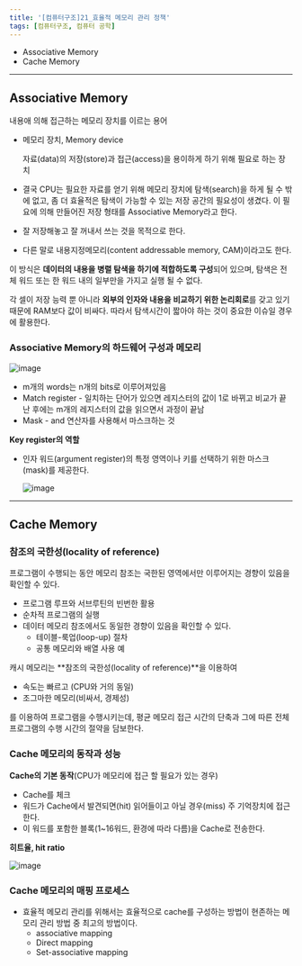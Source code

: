 ```yaml
---
title: '[컴퓨터구조]21_효율적 메모리 관리 정책'
tags: [컴퓨터구조, 컴퓨터 공학]
---
```


- Associative Memory
- Cache Memory

---

## Associative Memory

내용애 의해 접근하는 메모리 장치를 이르는 용어

- 메모리 장치, Memory device

  자료(data)의 저장(store)과 접근(access)을 용이하게 하기 위해 필요로 하는 장치

- 결국 CPU는 필요한 자료를 얻기 위해 메모리 장치에 탐색(search)을 하게 될 수 밖에 없고, 좀 더 효율적은 탐색이 가능할 수 있는 저장 공간의 필요성이 생겼다. 이 필요에 의해 만들어진 저장 형태를 Associative Memory라고 한다.
- 잘 저장해놓고 잘 꺼내서 쓰는 것을 목적으로 한다.
- 다른 말로 내용지정메모리(content addressable memory, CAM)이라고도 한다.

이 방식은 **데이터의 내용을 병렬 탐색을 하기에 적합하도록 구성**되어 있으며, 탐색은 전체 워드 또는 한 워드 내의 일부만을 가지고 실행 될 수 없다.

각 셀이 저장 능력 뿐 아니라 **외부의 인자와 내용을 비교하기 위한 논리회로**를 갖고 있기 때문에 RAM보다 값이 비싸다. 따라서 탐색시간이 짧아야 하는 것이 중요한 이슈일 경우에 활용한다.

### Associative Memory의 하드웨어 구성과 메모리

![image](https://user-images.githubusercontent.com/53068706/120335502-7b53d100-c32c-11eb-9fb8-e31e044fc12f.png)

- m개의 words는 n개의 bits로 이루어져있음
- Match register - 일치하는 단어가 있으면 레지스터의 값이 1로 바뀌고 비교가 끝난 후에는 m개의 레지스터의 값을 읽으면서 과정이 끝남
- Mask - and 연산자를 사용해서 마스크하는 것

**Key register의 역할**

- 인자 워드(argument register)의 특정 영역이나 키를 선택하기 위한 마스크(mask)를 제공한다.

  ![image](https://user-images.githubusercontent.com/53068706/120335832-c2da5d00-c32c-11eb-9c5c-7d039b38a335.png)

---

## Cache Memory

### 참조의 국한성(locality of reference)

프로그램이 수행되는 동안 메모리 참조는 국한된 영역에서만 이루어지는 경향이 있음을 확인할 수 있다.

- 프로그램 루프와 서브루틴의 빈번한 활용
- 순차적 프로그램의 실행
- 데이터 메모리 참조에서도 동일한 경향이 있음을 확인할 수 있다.
  - 테이블-룩업(loop-up) 절차
  - 공통 메모리와 배열 사용 예

캐시 메모리는 **참조의 국한성(locality of reference)**을 이용하여

- 속도는 빠르고 (CPU와 거의 동일)
- 조그마한 메모리(비싸서, 경제성)

를 이용하여 프로그램을 수행시키는데, 평균 메모리 접근 시간의 단축과 그에 따른 전체 프로그램의 수행 시간의 절약을 담보한다.

### Cache 메모리의 동작과 성능

**Cache의 기본 동작**(CPU가 메모리에 접근 할 필요가 있는 경우)

- Cache를 체크
- 워드가 Cache에서 발견되면(hit) 읽어들이고 아닐 경우(miss) 주 기억장치에 접근한다.
- 이 워드를 포함한 블록(1~16워드, 환경에 따라 다름)을 Cache로 전송한다.

**히트율, hit ratio**

![image](https://user-images.githubusercontent.com/53068706/120336623-7e02f600-c32d-11eb-8f9e-4c1fd9c28b3b.png)

### Cache 메모리의 매핑 프로세스

- 효율적 메모리 관리를 위해서는 효율적으로 cache를 구성하는 방법이 현존하는 메모리 관리 방법 중 최고의 방법이다.
  - associative mapping
  - Direct mapping
  - Set-associative mapping
